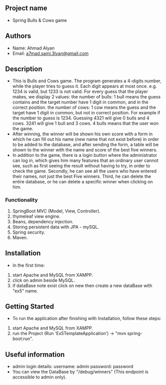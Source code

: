 ## Project name
* Spring Bulls & Cows game

## Authors
* Name: Ahmad Alyan
* Email: a7mad.sami.3lyan@gmail.com

## Description
* This is Bulls and Cows game.
The program generates a 4-digits number, while the player tries to guess it.
Each digit appears at most once. e.g. 1234 is valid, but 1233 is not valid.
For every guess that the player makes, we display 2 values:
the number of bulls: 1 bull means the guess contains and the target number have 1 digit in common, and in the correct position.
the number of cows: 1 cow means the guess and the target have 1 digit in common, but not in correct position.
For example if the number to guess is 1234. Guessing 4321 will give 0 bulls and 4 cows. 3241 will give 1 bull and 3 cows.
4 bulls means that the user won the game.
* After winning, the winner will be shown his own score with a form in which he can fill out his name (new name that not exist before)
in order to be added to the database, and after sending the form, a table will be shown to the winner with the name and 
score of the best five winners. 
* In addition to the game, there is a login button where the administrator can log in, which gives him many features that
an ordinary user cannot see, such as first seeing the result without having to try, in order to check the game.
Secondly, he can see all the users who have entered their names, not just the best Five winners.
Third, he can delete the entire database, or he can delete a specific winner when clicking on him.

### Functionality
1) SpringBoot MVC (Model, View, Controller).
2) thymeleaf view engine.
3) Beans, dependency injection.
4) Storing persistent data with JPA - mySQL.
5) Spring security.
6) Maven.

## Installation
* In the first time:
1) start Apache and MySQL from XAMPP.
2) click on admin beside MySQL.
3) if dataBase note exist click on new then create a new dataBase with "ex5" name.

## Getting Started
* To run the application after finishing with Installation, follow these steps:
1) start Apache and MySQL from XAMPP.
2) run the Project (Run 'Ex5TemplateApplication') -> "mvn spring-boot:run".

## Useful information
* admin login details:
username: admin
password: password
* You can view the DataBase by "/debug/winners" (This endpoint is accessible to admin only).